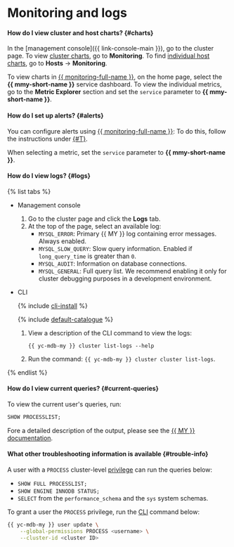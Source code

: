 # Monitoring and logs

#### How do I view cluster and host charts? {#charts}

In the [management console]({{ link-console-main }}), go to the cluster page. To view [cluster charts](../operations/monitoring.md#monitoring-cluster), go to **Monitoring**. To find [individual host charts](../operations/monitoring.md#monitoring-hosts), go to **Hosts** → **Monitoring**.

To view charts in [{{ monitoring-full-name }}](https://monitoring.cloud.yandex.com/), on the home page, select the **{{ mmy-short-name }}** service dashboard. To view the individual metrics, go to the **Metric Explorer** section and set the `service` parameter to **{{ mmy-short-name }}**.


#### How do I set up alerts? {#alerts}

You can configure alerts using [{{ monitoring-full-name }}](https://monitoring.cloud.yandex.com/): To do this, follow the instructions under [{#T}](../../monitoring/operations/alert/create-alert.md).

When selecting a metric, set the `service` parameter to **{{ mmy-short-name }}**.

#### How do I view logs? {#logs}

{% list tabs %}

- Management console

   1. Go to the cluster page and click the **Logs** tab.
   1. At the top of the page, select an available log:
      * `MYSQL_ERROR`: Primary {{ MY }} log containing error messages. Always enabled.
      * `MYSQL_SLOW_QUERY`: Slow query information. Enabled if `long_query_time` is greater than `0`.
      * `MYSQL_AUDIT`: Information on database connections.
      * `MYSQL_GENERAL`: Full query list. We recommend enabling it only for cluster debugging purposes in a development environment.

- CLI

   {% include [cli-install](../../_includes/cli-install.md) %}

   {% include [default-catalogue](../../_includes/default-catalogue.md) %}

   1. View a description of the CLI command to view the logs:

      ```
      {{ yc-mdb-my }} cluster list-logs --help
      ```

   1. Run the command: `{{ yc-mdb-my }} cluster cluster list-logs`.

{% endlist %}

#### How do I view current queries? {#current-queries}

To view the current user's queries, run:

```sql
SHOW PROCESSLIST;
```

Fore a detailed description of the output, please see the [{{ MY }} documentation](https://dev.mysql.com/doc/refman/5.7/en/show-processlist.html).

#### What other troubleshooting information is available {#trouble-info}

A user with a `PROCESS` cluster-level [privilege](../concepts/settings-list.md#setting-administrative-privileges) can run the queries below:
* `SHOW FULL PROCESSLIST;`
* `SHOW ENGINE INNODB STATUS;`
* `SELECT` from the `performance_schema` and the `sys` system schemas.

To grant a user the `PROCESS` privilege, run the [CLI](../../cli/) command below:

```bash
{{ yc-mdb-my }} user update \
    --global-permissions PROCESS <username> \
    --cluster-id <cluster ID>
```
